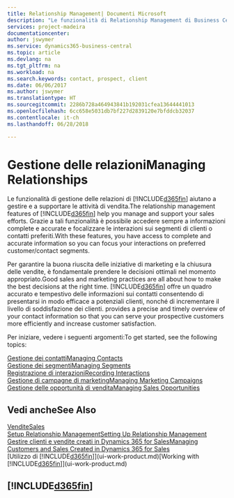 ```yaml
---
title: Relationship Management| Documenti Microsoft
description: "Le funzionalità di Relationship Management di Business Central supportano le attività di vendita e consentono di accedere alle informazioni sui contatti e i potenziali clienti in modo da poter assistere in modo efficiente i clienti."
services: project-madeira
documentationcenter: 
author: jswymer
ms.service: dynamics365-business-central
ms.topic: article
ms.devlang: na
ms.tgt_pltfrm: na
ms.workload: na
ms.search.keywords: contact, prospect, client
ms.date: 06/06/2017
ms.author: jswymer
ms.translationtype: HT
ms.sourcegitcommit: 2286b728a464943841b192031cfea13644441013
ms.openlocfilehash: 6cc658e5031db7bf227d2839120e7bfddcb32037
ms.contentlocale: it-ch
ms.lasthandoff: 06/28/2018

---
```

# <a name="managing-relationships"></a><span data-ttu-id="514ee-103">Gestione delle relazioni</span><span class="sxs-lookup"><span data-stu-id="514ee-103">Managing Relationships</span></span>
<span data-ttu-id="514ee-104">Le funzionalità di gestione delle relazioni di [!INCLUDE[d365fin](includes/d365fin_md.md)] aiutano a gestire e a supportare le attività di vendita.</span><span class="sxs-lookup"><span data-stu-id="514ee-104">The relationship management features of [!INCLUDE[d365fin](includes/d365fin_md.md)] help you manage and support your sales efforts.</span></span> <span data-ttu-id="514ee-105">Grazie a tali funzionalità è possibile accedere sempre a informazioni complete e accurate e focalizzare le interazioni sui segmenti di clienti o contatti preferiti.</span><span class="sxs-lookup"><span data-stu-id="514ee-105">With these features, you have access to complete and accurate information so you can focus your interactions on preferred customer/contact segments.</span></span>

<span data-ttu-id="514ee-106">Per garantire la buona riuscita delle iniziative di marketing e la chiusura delle vendite, è fondamentale prendere le decisioni ottimali nel momento appropriato.</span><span class="sxs-lookup"><span data-stu-id="514ee-106">Good sales and marketing practices are all about how to make the best decisions at the right time.</span></span> [!INCLUDE[d365fin](includes/d365fin_md.md)]<span data-ttu-id="514ee-107"> offre un quadro accurato e tempestivo delle informazioni sui contatti consentendo di presentarsi in modo efficace a potenziali clienti, nonché di incrementare il livello di soddisfazione dei clienti.</span><span class="sxs-lookup"><span data-stu-id="514ee-107"> provides a precise and timely overview of your contact information so that you can serve your prospective customers more efficiently and increase customer satisfaction.</span></span>

<span data-ttu-id="514ee-108">Per iniziare, vedere i seguenti argomenti:</span><span class="sxs-lookup"><span data-stu-id="514ee-108">To get started, see the following topics:</span></span>

[<span data-ttu-id="514ee-109">Gestione dei contatti</span><span class="sxs-lookup"><span data-stu-id="514ee-109">Managing Contacts</span></span>](marketing-contacts.md)  
[<span data-ttu-id="514ee-110">Gestione dei segmenti</span><span class="sxs-lookup"><span data-stu-id="514ee-110">Managing Segments</span></span>](marketing-segments.md)  
[<span data-ttu-id="514ee-111">Registrazione di interazioni</span><span class="sxs-lookup"><span data-stu-id="514ee-111">Recording Interactions</span></span>](marketing-interactions.md)  
[<span data-ttu-id="514ee-112">Gestione di campagne di marketing</span><span class="sxs-lookup"><span data-stu-id="514ee-112">Managing Marketing Campaigns</span></span>](marketing-campaigns.md)  
[<span data-ttu-id="514ee-113">Gestione delle opportunità di vendita</span><span class="sxs-lookup"><span data-stu-id="514ee-113">Managing Sales Opportunities</span></span>](marketing-manage-sales-opportunities.md)

## <a name="see-also"></a><span data-ttu-id="514ee-114">Vedi anche</span><span class="sxs-lookup"><span data-stu-id="514ee-114">See Also</span></span>
[<span data-ttu-id="514ee-115">Vendite</span><span class="sxs-lookup"><span data-stu-id="514ee-115">Sales</span></span>](sales-manage-sales.md)  
[<span data-ttu-id="514ee-116">Setup Relationship Management</span><span class="sxs-lookup"><span data-stu-id="514ee-116">Setting Up Relationship Management</span></span>](marketing-setup-marketing.md)  
[<span data-ttu-id="514ee-117">Gestire clienti e vendite creati in Dynamics 365 for Sales</span><span class="sxs-lookup"><span data-stu-id="514ee-117">Managing Customers and Sales Created in Dynamics 365 for Sales</span></span>](marketing-integrate-dynamicscrm.md)  
<span data-ttu-id="514ee-118">[Utilizzo di [!INCLUDE[d365fin](includes/d365fin_md.md)]](ui-work-product.md)</span><span class="sxs-lookup"><span data-stu-id="514ee-118">[Working with [!INCLUDE[d365fin](includes/d365fin_md.md)]](ui-work-product.md)</span></span>  

## [!INCLUDE[d365fin](includes/free_trial_md.md)]  
 

